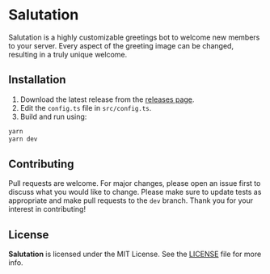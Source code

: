 # Salutation

Salutation is a highly customizable greetings bot to welcome new members to your server. Every aspect of the greeting image can be changed, resulting in a truly unique welcome.

## Installation

1. Download the latest release from the [releases page](https://github.com/willuhm-js/salutation/releases).
2. Edit the `config.ts` file in `src/config.ts`.
3. Build and run using:

```bash
yarn
yarn dev
```

## Contributing

Pull requests are welcome. For major changes, please open an issue first to discuss what you would like to change. Please make sure to update tests as appropriate and make pull requests to the `dev` branch. Thank you for your interest in contributing!

## License

**Salutation** is licensed under the MIT License. See the [LICENSE](LICENSE) file for more info.
